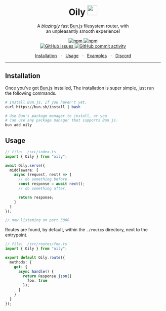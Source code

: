 <div align="center">
  <h1>Oily <img width="32" src="https://bun.sh/logo.svg"/></h1>
  <p>A <i>blazingly</i> fast <a href="https://bun.sh">Bun.js</a> filesystem router, with</br>an unpleasantly smooth experience!</p>
  <p>
    <a href="https://npm.im/oily">
      <img alt="npm" src="https://img.shields.io/npm/v/oily">
      <img alt="npm" src="https://img.shields.io/npm/dm/oily">
    </a></br>
    <a href="https://github.com/ariesclark/oily.js">
      <img alt="GitHub issues" src="https://img.shields.io/github/issues/ariesclark/oily.js">
      <img alt="GitHub commit activity" src="https://img.shields.io/github/commit-activity/m/ariesclark/oily.js">
    </a>
  </p> 
  <span>
		<a href="#installation">Installation</a>
		<span>&nbsp;&nbsp;·&nbsp;&nbsp;</span>
		<a href="#usage">Usage</a>
    <span>&nbsp;&nbsp;·&nbsp;&nbsp;</span>
		<a href="/examples">Examples</a>
		<span>&nbsp;&nbsp;·&nbsp;&nbsp;</span>
		<a href="https://discord.gg/rj3YQQu">Discord</a>
	</span>
 
</div>

<hr>


## Installation


Once you've got [Bun.js](https://bun.sh/) installed, The installation is super simple, just run the following commands.
```bash
# Install Bun.js, If you haven't yet.
curl https://bun.sh/install | bash

# Use Bun's package manager to install, or you
# can use any package manager that supports Bun.js.
bun add oily
```

## Usage
```ts
// file: ./src/index.ts
import { Oily } from "oily";

await Oily.serve({
  middleware: [
    async (request, next) => {
      // do something before.
      const response = await next();
      // do something after.

      return response;
    }
  ]
});

// now listening on port 3000.
```

Routes are found, by default, within the ``./routes`` directory, next to the entrypoint.
```ts
// file: ./src/routes/foo.ts
import { Oily } from "oily";

export default Oily.route({
  methods: {
    get: {
      async handle() {
        return Response.json({
          foo: true
        });
      }
    }
  }
});
```
